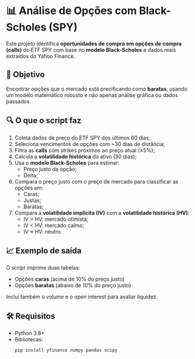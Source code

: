 # 📊 Análise de Opções com Black-Scholes (SPY)

Este projeto identifica **oportunidades de compra em opções de compra (calls)** do ETF SPY com base no **modelo Black-Scholes** e dados reais extraídos do Yahoo Finance.

## 🧠 Objetivo

Encontrar opções que o mercado está precificando como **baratas**, usando um modelo matemático robusto e não apenas análise gráfica ou dados passados.

## 🔍 O que o script faz

1. Coleta dados de preço do ETF SPY dos últimos 60 dias;
2. Seleciona vencimentos de opções com ~30 dias de distância;
3. Filtra as **calls** com strikes próximos ao preço atual (±5%);
4. Calcula a **volatilidade histórica** do ativo (30 dias);
5. Usa o **modelo Black-Scholes** para estimar:
   - Preço justo da opção;
   - Delta;
6. Compara o preço justo com o preço de mercado para classificar as opções em:
   - Caras;
   - Justas;
   - Baratas;
7. Compara a **volatilidade implícita (IV)** com a **volatilidade histórica (HV)**:
   - IV > HV: mercado otimista;
   - IV < HV: mercado calmo;
   - IV ≈ HV: neutro.

## 📈 Exemplo de saída

O script imprime duas tabelas:
- Opções **caras** (acima de 10% do preço justo)
- Opções **baratas** (abaixo de 10% do preço justo)

Inclui também o volume e o open interest para avaliar liquidez.

## 🛠️ Requisitos

- Python 3.8+
- Bibliotecas:
  ```bash
  pip install yfinance numpy pandas scipy

